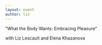 ```yaml
---
layout: event
author: liz
---
```


"What the Body Wants: Embracing Pleasure"

with Liz Lescault and Elena Khazanova
